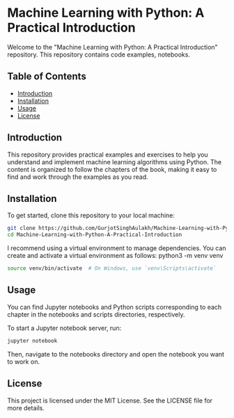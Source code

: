 # Machine Learning with Python: A Practical Introduction

Welcome to the "Machine Learning with Python: A Practical Introduction" repository. This repository contains code examples, notebooks.

## Table of Contents

- [Introduction](#introduction)
- [Installation](#installation)
- [Usage](#usage)
- [License](#license)

## Introduction

This repository provides practical examples and exercises to help you understand and implement machine learning algorithms using Python. The content is organized to follow the chapters of the book, making it easy to find and work through the examples as you read.

## Installation

To get started, clone this repository to your local machine:

```bash
git clone https://github.com/GurjotSinghAulakh/Machine-Learning-with-Python-A-Practical-Introduction.git
cd Machine-Learning-with-Python-A-Practical-Introduction
```

I recommend using a virtual environment to manage dependencies. You can create and activate a virtual environment as follows:
python3 -m venv venv
```bash
source venv/bin/activate  # On Windows, use `venv\Scripts\activate`
```

## Usage

You can find Jupyter notebooks and Python scripts corresponding to each chapter in the notebooks and scripts directories, respectively.

To start a Jupyter notebook server, run:
```bash
jupyter notebook
```
Then, navigate to the notebooks directory and open the notebook you want to work on.

## License
This project is licensed under the MIT License. See the LICENSE file for more details.
